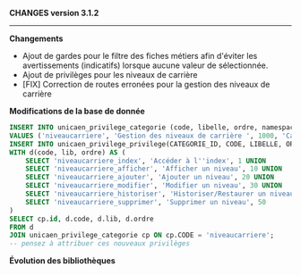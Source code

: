 **CHANGES version 3.1.2**

-----------

**Changements**

* Ajout de gardes pour le filtre des fiches métiers afin d'éviter les avertissements (indicatifs) lorsque aucune valeur de sélectionnée.
* Ajout de privilèges pour les niveaux de carrière 
* [FIX] Correction de routes erronées pour la gestion des niveaux de carrière

**Modifications de la base de donnée**

```sql
INSERT INTO unicaen_privilege_categorie (code, libelle, ordre, namespace)
VALUES ('niveaucarriere', 'Gestion des niveaux de carrière ', 1000, 'Carriere\Provider\Privilege');
INSERT INTO unicaen_privilege_privilege(CATEGORIE_ID, CODE, LIBELLE, ORDRE)
WITH d(code, lib, ordre) AS (
    SELECT 'niveaucarriere_index', 'Accéder à l''index', 1 UNION
    SELECT 'niveaucarriere_afficher', 'Afficher un niveau', 10 UNION
    SELECT 'niveaucarriere_ajouter', 'Ajouter un niveau', 20 UNION
    SELECT 'niveaucarriere_modifier', 'Modifier un niveau', 30 UNION
    SELECT 'niveaucarriere_historiser', 'Historiser/Restaurer un niveau', 40 UNION
    SELECT 'niveaucarriere_supprimer', 'Supprimer un niveau', 50
)
SELECT cp.id, d.code, d.lib, d.ordre
FROM d
JOIN unicaen_privilege_categorie cp ON cp.CODE = 'niveaucarriere';
-- pensez à attribuer ces nouveaux privilèges
```


**Évolution des bibliothèques**

